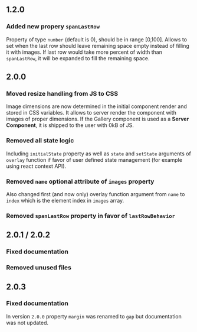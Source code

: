 ## 1.2.0

### Added new propery `spanLastRow`

Property of type `number` (default is 0), should be in range [0,100]. Allows to set when the last row should leave remaining space empty instead of filling it with images. If last row would take more percent of width than `spanLastRow`, it will be expanded to fill the remaining space.

## 2.0.0

### Moved resize handling from JS to CSS

Image dimensions are now determined in the initial component render and stored in CSS variables. It allows to server render the component with images of proper dimensions. If the Gallery component is used as a **Server Component**, it is shipped to the user with 0kB of JS.

### Removed all state logic

Including `initialState` property as well as `state` and `setState` arguments of `overlay` function if favor of user defined state management (for example using react context API).

### Removed `name` optional attribute of `images` property

Also changed first (and now only) overlay function argument from `name` to `index` which is the element index in `images` array.

### Removed `spanLastRow` property in favor of `lastRowBehavior`

## 2.0.1 / 2.0.2

### Fixed documentation

### Removed unused files

## 2.0.3

### Fixed documentation

In version `2.0.0` property `margin` was renamed to `gap` but documentation was not updated.
